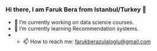 ### Hi there, I am Faruk Bera from Istanbul/Turkey 👋
- 🔭 I’m currently working on data science courses.
- 🌱 I’m currently learning Recommendation systems.
- - 📫 How to reach me: farukberazulaloglu@gmail.com
<!--
**FBeraZulaloglu/FBeraZulaloglu** is a ✨ _special_ ✨ repository because its `README.md` (this file) appears on your GitHub profile.

Here are some ideas to get you started:

- 🔭 I’m currently working on data science courses.
- 🌱 I’m currently learning Recommendation systems.
- 👯 I’m looking to collaborate on ...
- 🤔 I’m looking for help with ...
- 💬 Ask me about ...
- 📫 How to reach me: farukberazulaloglu@gmail.com
- ⚡ Fun fact: ...
-->
